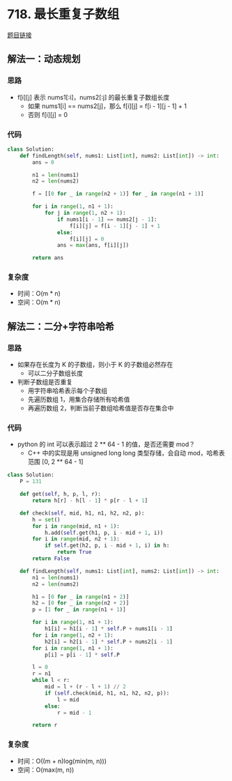 # 718. 最长重复子数组

[题目链接](https://leetcode.cn/problems/maximum-length-of-repeated-subarray)

## 解法一：动态规划

### 思路

- f[i][j] 表示 nums1[:i]，nums2[:j] 的最长重复子数组长度
  - 如果 nums1[i] == nums2[j]，那么 f[i][j] = f[i - 1][j - 1] + 1
  - 否则 f[i][j] = 0

### 代码

```py
class Solution:
    def findLength(self, nums1: List[int], nums2: List[int]) -> int:
        ans = 0

        n1 = len(nums1)
        n2 = len(nums2)

        f = [[0 for _ in range(n2 + 1)] for _ in range(n1 + 1)]

        for i in range(1, n1 + 1):
            for j in range(1, n2 + 1):
                if nums1[i - 1] == nums2[j - 1]:
                    f[i][j] = f[i - 1][j - 1] + 1
                else:
                    f[i][j] = 0
                ans = max(ans, f[i][j])

        return ans
```

### 复杂度

- 时间：O(m * n)
- 空间：O(m * n)

## 解法二：二分+字符串哈希

### 思路

- 如果存在长度为 K 的子数组，则小于 K 的子数组必然存在
  - 可以二分子数组长度
- 判断子数组是否重复
  - 用字符串哈希表示每个子数组
  - 先遍历数组 1，用集合存储所有哈希值
  - 再遍历数组 2，判断当前子数组哈希值是否存在集合中

### 代码

- python 的 int 可以表示超过 2 ** 64 - 1 的值，是否还需要 mod？
  - C++ 中的实现是用 unsigned long long 类型存储，会自动 mod，哈希表范围 [0, 2 ** 64 - 1]

```py
class Solution:
    P = 131

    def get(self, h, p, l, r):
        return h[r] - h[l - 1] * p[r - l + 1]

    def check(self, mid, h1, n1, h2, n2, p):
        h = set()
        for i in range(mid, n1 + 1):
            h.add(self.get(h1, p, i - mid + 1, i))
        for i in range(mid, n2 + 1):
            if self.get(h2, p, i - mid + 1, i) in h:
                return True
        return False

    def findLength(self, nums1: List[int], nums2: List[int]) -> int:
        n1 = len(nums1)
        n2 = len(nums2)

        h1 = [0 for _ in range(n1 + 2)]
        h2 = [0 for _ in range(n2 + 2)]
        p = [1 for _ in range(n1 + 1)]

        for i in range(1, n1 + 1):
            h1[i] = h1[i - 1] * self.P + nums1[i - 1]
        for i in range(1, n2 + 1):
            h2[i] = h2[i - 1] * self.P + nums2[i - 1]
        for i in range(1, n1 + 1):
            p[i] = p[i - 1] * self.P

        l = 0
        r = n1
        while l < r:
            mid = l + (r - l + 1) // 2
            if (self.check(mid, h1, n1, h2, n2, p)):
                l = mid
            else:
                r = mid - 1

        return r
```

### 复杂度

- 时间：O((m + n)log(min(m, n)))
- 空间：O(max(m, n))
